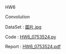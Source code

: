 HW6

Convolution

DataSet : [圖片.jpg](https://mis.taifex.com.tw/futures/AfterHoursSession/EquityIndices/Options/)

Code : [HW6_0753524.py](https://github.com/laynotena/Artificial-Intelligence-and-Financial-Technology-Practice/blob/main/HW6/HW6_0753524.py)

Report : [HW6_0753524.pdf](https://github.com/laynotena/Artificial-Intelligence-and-Financial-Technology-Practice/blob/main/HW6/HW6_0753524.pdf) 
